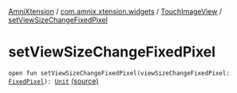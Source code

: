 [AmniXtension](../../index.md) / [com.amnix.xtension.widgets](../index.md) / [TouchImageView](index.md) / [setViewSizeChangeFixedPixel](./set-view-size-change-fixed-pixel.md)

# setViewSizeChangeFixedPixel

`open fun setViewSizeChangeFixedPixel(viewSizeChangeFixedPixel: `[`FixedPixel`](-fixed-pixel/index.md)`): `[`Unit`](https://kotlinlang.org/api/latest/jvm/stdlib/kotlin/-unit/index.html) [(source)](https://github.com/AmniX/AmniXTension/tree/master/AmniXtension/src/main/java/com/amnix/xtension/widgets/TouchImageView.java#L261)